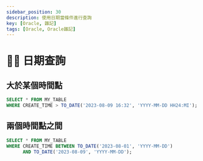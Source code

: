 ```yaml
---
sidebar_position: 30
description: 使用日期當條件進行查詢
key: [Oracle, 雜記]
tags: [Oracle, Oracle雜記]
---
```


# 👩‍💻 日期查詢

## 大於某個時間點

```sql
SELECT * FROM MY_TABLE
WHERE CREATE_TIME > TO_DATE('2023-08-09 16:32', 'YYYY-MM-DD HH24:MI');
```

## 兩個時間點之間

```sql
SELECT * FROM MY_TABLE
WHERE CREATE_TIME BETWEEN TO_DATE('2023-08-01', 'YYYY-MM-DD') 
      AND TO_DATE('2023-08-09', 'YYYY-MM-DD');
```
